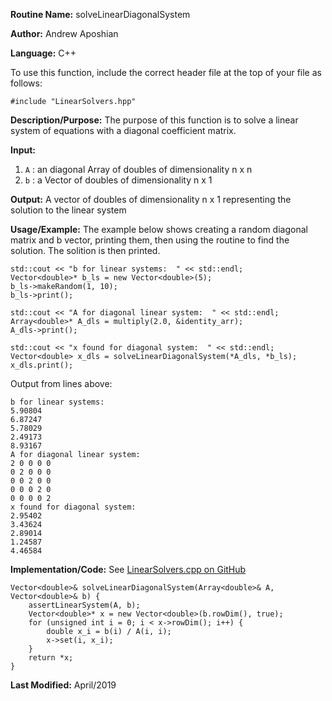 **Routine Name:** solveLinearDiagonalSystem

**Author:** Andrew Aposhian

**Language:** C++

To use this function, include the correct header file at the top of your file as follows:
```
#include "LinearSolvers.hpp"
```

**Description/Purpose:** The purpose of this function is to solve a linear system of equations with a diagonal coefficient matrix.

**Input:**
1. `A` : an diagonal Array of doubles of dimensionality n x n
2. `b` : a Vector of doubles of dimensionality n x 1

**Output:** A vector of doubles of dimensionality n x 1 representing the solution to the linear system

**Usage/Example:** The example below shows creating a random diagonal matrix and b vector, printing them, then using the routine to find the solution. The solition is then printed.
```
std::cout << "b for linear systems:  " << std::endl;
Vector<double>* b_ls = new Vector<double>(5);
b_ls->makeRandom(1, 10);
b_ls->print();

std::cout << "A for diagonal linear system:  " << std::endl;
Array<double>* A_dls = multiply(2.0, &identity_arr);
A_dls->print();

std::cout << "x found for diagonal system:  " << std::endl;
Vector<double> x_dls = solveLinearDiagonalSystem(*A_dls, *b_ls);
x_dls.print();
```

Output from lines above:
```
b for linear systems:  
5.90804
6.87247
5.78029
2.49173
8.93167
A for diagonal linear system:  
2 0 0 0 0 
0 2 0 0 0 
0 0 2 0 0 
0 0 0 2 0 
0 0 0 0 2 
x found for diagonal system:  
2.95402
3.43624
2.89014
1.24587
4.46584
```

**Implementation/Code:**
See [LinearSolvers.cpp on GitHub](https://github.com/aposhiana/math5610/blob/master/src/lib/LinearSolvers.cpp)
```
Vector<double>& solveLinearDiagonalSystem(Array<double>& A, Vector<double>& b) {
    assertLinearSystem(A, b);
    Vector<double>* x = new Vector<double>(b.rowDim(), true);
    for (unsigned int i = 0; i < x->rowDim(); i++) {
        double x_i = b(i) / A(i, i);
        x->set(i, x_i);
    }
    return *x;
}
```

**Last Modified:** April/2019
